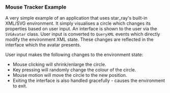 ### Mouse Tracker Example

A very simple example of an application that uses star_ray's built-in XML/SVG environment. It simply visualises a circle which changes its properties based on user input. An interface is shown to the user via the `SVGAvatar` class. User input is converted to `QueryXML` events which directly modify the environment XML state. These changes are reflected in the interface which the avatar presents. 

User input makes the following changes to the environment state:
- Mouse clicking will shrink/enlarge the circle.
- Key pressing will randomly change the colour of the circle.
- Mouse motion will move the circle to the new position.
- Exiting the interface is also handled gracefully - causes the environment to exit.
